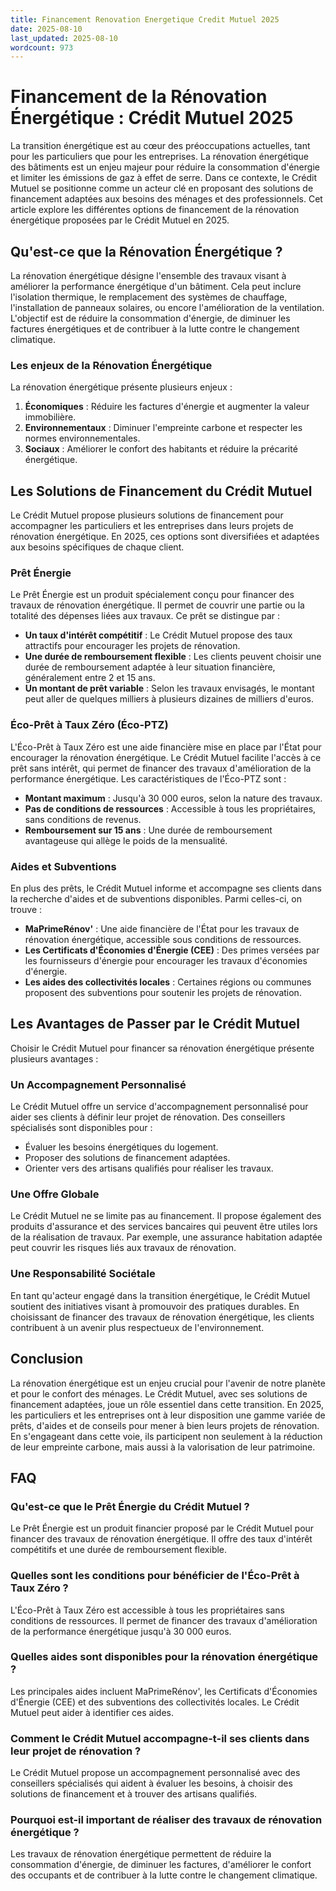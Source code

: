 ```yaml
---
title: Financement Renovation Energetique Credit Mutuel 2025
date: 2025-08-10
last_updated: 2025-08-10
wordcount: 973
---
```


# Financement de la Rénovation Énergétique : Crédit Mutuel 2025

La transition énergétique est au cœur des préoccupations actuelles, tant pour les particuliers que pour les entreprises. La rénovation énergétique des bâtiments est un enjeu majeur pour réduire la consommation d'énergie et limiter les émissions de gaz à effet de serre. Dans ce contexte, le Crédit Mutuel se positionne comme un acteur clé en proposant des solutions de financement adaptées aux besoins des ménages et des professionnels. Cet article explore les différentes options de financement de la rénovation énergétique proposées par le Crédit Mutuel en 2025.

## Qu'est-ce que la Rénovation Énergétique ?

La rénovation énergétique désigne l'ensemble des travaux visant à améliorer la performance énergétique d'un bâtiment. Cela peut inclure l'isolation thermique, le remplacement des systèmes de chauffage, l'installation de panneaux solaires, ou encore l'amélioration de la ventilation. L'objectif est de réduire la consommation d'énergie, de diminuer les factures énergétiques et de contribuer à la lutte contre le changement climatique.

### Les enjeux de la Rénovation Énergétique

La rénovation énergétique présente plusieurs enjeux :

1. **Économiques** : Réduire les factures d'énergie et augmenter la valeur immobilière.
2. **Environnementaux** : Diminuer l'empreinte carbone et respecter les normes environnementales.
3. **Sociaux** : Améliorer le confort des habitants et réduire la précarité énergétique.

## Les Solutions de Financement du Crédit Mutuel

Le Crédit Mutuel propose plusieurs solutions de financement pour accompagner les particuliers et les entreprises dans leurs projets de rénovation énergétique. En 2025, ces options sont diversifiées et adaptées aux besoins spécifiques de chaque client.

### Prêt Énergie

Le Prêt Énergie est un produit spécialement conçu pour financer des travaux de rénovation énergétique. Il permet de couvrir une partie ou la totalité des dépenses liées aux travaux. Ce prêt se distingue par :

- **Un taux d'intérêt compétitif** : Le Crédit Mutuel propose des taux attractifs pour encourager les projets de rénovation.
- **Une durée de remboursement flexible** : Les clients peuvent choisir une durée de remboursement adaptée à leur situation financière, généralement entre 2 et 15 ans.
- **Un montant de prêt variable** : Selon les travaux envisagés, le montant peut aller de quelques milliers à plusieurs dizaines de milliers d'euros.

### Éco-Prêt à Taux Zéro (Éco-PTZ)

L'Éco-Prêt à Taux Zéro est une aide financière mise en place par l'État pour encourager la rénovation énergétique. Le Crédit Mutuel facilite l'accès à ce prêt sans intérêt, qui permet de financer des travaux d'amélioration de la performance énergétique. Les caractéristiques de l'Éco-PTZ sont :

- **Montant maximum** : Jusqu'à 30 000 euros, selon la nature des travaux.
- **Pas de conditions de ressources** : Accessible à tous les propriétaires, sans conditions de revenus.
- **Remboursement sur 15 ans** : Une durée de remboursement avantageuse qui allège le poids de la mensualité.

### Aides et Subventions

En plus des prêts, le Crédit Mutuel informe et accompagne ses clients dans la recherche d'aides et de subventions disponibles. Parmi celles-ci, on trouve :

- **MaPrimeRénov'** : Une aide financière de l'État pour les travaux de rénovation énergétique, accessible sous conditions de ressources.
- **Les Certificats d'Économies d'Énergie (CEE)** : Des primes versées par les fournisseurs d'énergie pour encourager les travaux d'économies d'énergie.
- **Les aides des collectivités locales** : Certaines régions ou communes proposent des subventions pour soutenir les projets de rénovation.

## Les Avantages de Passer par le Crédit Mutuel

Choisir le Crédit Mutuel pour financer sa rénovation énergétique présente plusieurs avantages :

### Un Accompagnement Personnalisé

Le Crédit Mutuel offre un service d'accompagnement personnalisé pour aider ses clients à définir leur projet de rénovation. Des conseillers spécialisés sont disponibles pour :

- Évaluer les besoins énergétiques du logement.
- Proposer des solutions de financement adaptées.
- Orienter vers des artisans qualifiés pour réaliser les travaux.

### Une Offre Globale

Le Crédit Mutuel ne se limite pas au financement. Il propose également des produits d'assurance et des services bancaires qui peuvent être utiles lors de la réalisation de travaux. Par exemple, une assurance habitation adaptée peut couvrir les risques liés aux travaux de rénovation.

### Une Responsabilité Sociétale

En tant qu'acteur engagé dans la transition énergétique, le Crédit Mutuel soutient des initiatives visant à promouvoir des pratiques durables. En choisissant de financer des travaux de rénovation énergétique, les clients contribuent à un avenir plus respectueux de l'environnement.

## Conclusion

La rénovation énergétique est un enjeu crucial pour l'avenir de notre planète et pour le confort des ménages. Le Crédit Mutuel, avec ses solutions de financement adaptées, joue un rôle essentiel dans cette transition. En 2025, les particuliers et les entreprises ont à leur disposition une gamme variée de prêts, d'aides et de conseils pour mener à bien leurs projets de rénovation. En s'engageant dans cette voie, ils participent non seulement à la réduction de leur empreinte carbone, mais aussi à la valorisation de leur patrimoine.

## FAQ

### Qu'est-ce que le Prêt Énergie du Crédit Mutuel ?

Le Prêt Énergie est un produit financier proposé par le Crédit Mutuel pour financer des travaux de rénovation énergétique. Il offre des taux d'intérêt compétitifs et une durée de remboursement flexible.

### Quelles sont les conditions pour bénéficier de l'Éco-Prêt à Taux Zéro ?

L'Éco-Prêt à Taux Zéro est accessible à tous les propriétaires sans conditions de ressources. Il permet de financer des travaux d'amélioration de la performance énergétique jusqu'à 30 000 euros.

### Quelles aides sont disponibles pour la rénovation énergétique ?

Les principales aides incluent MaPrimeRénov', les Certificats d'Économies d'Énergie (CEE) et des subventions des collectivités locales. Le Crédit Mutuel peut aider à identifier ces aides.

### Comment le Crédit Mutuel accompagne-t-il ses clients dans leur projet de rénovation ?

Le Crédit Mutuel propose un accompagnement personnalisé avec des conseillers spécialisés qui aident à évaluer les besoins, à choisir des solutions de financement et à trouver des artisans qualifiés.

### Pourquoi est-il important de réaliser des travaux de rénovation énergétique ?

Les travaux de rénovation énergétique permettent de réduire la consommation d'énergie, de diminuer les factures, d'améliorer le confort des occupants et de contribuer à la lutte contre le changement climatique.